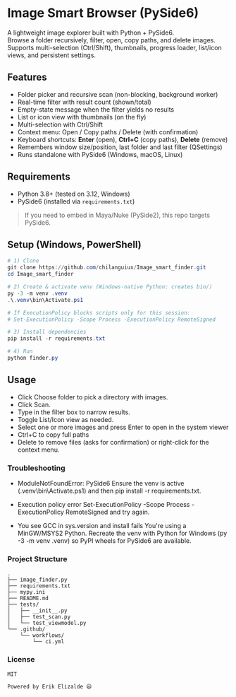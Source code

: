 # Image Smart Browser (PySide6)

A lightweight image explorer built with Python + PySide6.  
Browse a folder recursively, filter, open, copy paths, and delete images.  
Supports multi-selection (Ctrl/Shift), thumbnails, progress loader, list/icon views, and persistent settings.

## Features

- Folder picker and recursive scan (non-blocking, background worker)
- Real-time filter with result count (shown/total)
- Empty-state message when the filter yields no results
- List or icon view with thumbnails (on the fly)
- Multi-selection with Ctrl/Shift
- Context menu: Open / Copy paths / Delete (with confirmation)
- Keyboard shortcuts: **Enter** (open), **Ctrl+C** (copy paths), **Delete** (remove)
- Remembers window size/position, last folder and last filter (QSettings)
- Runs standalone with PySide6 (Windows, macOS, Linux)

## Requirements

- Python 3.8+ (tested on 3.12, Windows)
- PySide6 (installed via `requirements.txt`)

> If you need to embed in Maya/Nuke (PySide2), this repo targets PySide6.

## Setup (Windows, PowerShell)

```powershell
# 1) Clone
git clone https://github.com/chilanguiux/Image_smart_finder.git
cd Image_smart_finder

# 2) Create & activate venv (Windows-native Python: creates bin/)
py -3 -m venv .venv
.\.venv\bin\Activate.ps1

# If ExecutionPolicy blocks scripts only for this session:
# Set-ExecutionPolicy -Scope Process -ExecutionPolicy RemoteSigned

# 3) Install dependencies
pip install -r requirements.txt

# 4) Run
python finder.py
```

## Usage

- Click Choose folder to pick a directory with images.
- Click Scan.
- Type in the filter box to narrow results.
- Toggle List/Icon view as needed.
- Select one or more images and press Enter to open in the system viewer
- Ctrl+C to copy full paths
- Delete to remove files (asks for confirmation)
  or right-click for the context menu.

### Troubleshooting

- ModuleNotFoundError: PySide6
  Ensure the venv is active (.venv\bin\Activate.ps1) and then pip install -r requirements.txt.

- Execution policy error
  Set-ExecutionPolicy -Scope Process -ExecutionPolicy RemoteSigned and try again.

- You see GCC in sys.version and install fails
  You're using a MinGW/MSYS2 Python. Recreate the venv with Python for Windows (py -3 -m venv .venv) so PyPI wheels for PySide6 are available.

### Project Structure

```
.
├── image_finder.py
├── requirements.txt
├── mypy.ini
├── README.md
├── tests/
│   ├── __init__.py
│   ├── test_scan.py
│   └── test_viewmodel.py
└── .github/
    └── workflows/
        └── ci.yml
```

### License

```
MIT
```

`Powered by Erik Elizalde 😃`
